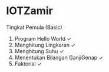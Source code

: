 # IOTZamir

Tingkat Pemula (Basic)
1. Program Hello World ✓
2. Menghitung Lingkaran ✓
3. Menghitung Suhu ✓
4. Menentukan Bilangan GanjiGenap ✓
5. Faktorial ✓
